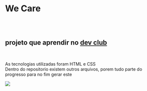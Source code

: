 <h1> We Care  </h1>
<br>
<br>
<h2> projeto que aprendir no <a href="https://aulas.devclub.com.br/m/home">dev club</a></h2>
<br>
<p> As tecnologias utilizadas foram HTML e CSS
<br>
Dentro do repositorio existem outros arquivos, porem tudo parte do progresso para no fim gerar este</p>
<img src="https://github.com/Ronyjoliveira/desafio-github/blob/main/2%C2%B0%20desafio%20devclub.png?raw=true">
